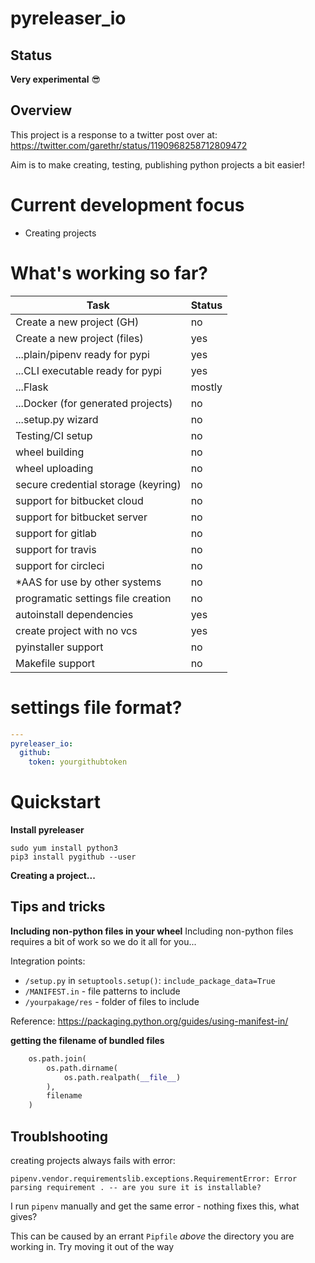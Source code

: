 # pyreleaser_io

## Status
**Very experimental** 😎

## Overview
This project is a response to a twitter post over at: 
https://twitter.com/garethr/status/1190968258712809472

Aim is to make creating, testing, publishing python projects a bit easier!

# Current development focus
* Creating projects

# What's working so far?

| Task                                | Status |
| ---                                 | ---    |
| Create a new project (GH)           | no     |
| Create a new project (files)        | yes    |
| ...plain/pipenv ready for pypi      | yes    |
| ...CLI executable ready for pypi    | yes    |
| ...Flask                            | mostly |
| ...Docker (for generated projects)  | no     |
| ...setup.py wizard                  | no     |
| Testing/CI setup                    | no     |
| wheel building                      | no     |                        
| wheel uploading                     | no     |
| secure credential storage (keyring) | no     |
| support for bitbucket cloud         | no     |
| support for bitbucket server        | no     |
| support for gitlab                  | no     |
| support for travis                  | no     |
| support for circleci                | no     |
| *AAS for use by other systems       | no     |
| programatic settings file creation  | no     |
| autoinstall dependencies            | yes    |
| create project with no vcs          | yes    |
| pyinstaller support                 | no     |
| Makefile support                    | no     |

# settings file format?

```yaml
---
pyreleaser_io:
  github:
    token: yourgithubtoken
```


# Quickstart

**Install pyreleaser**

```shell
sudo yum install python3
pip3 install pygithub --user
```


**Creating a project...**

## Tips and tricks

**Including non-python files in your wheel**
Including non-python files requires a bit of work so we do it all for you...

Integration points:
* `/setup.py` in `setuptools.setup()`: `include_package_data=True`
* `/MANIFEST.in` - file patterns to include
* `/yourpakage/res` - folder of files to include

Reference: https://packaging.python.org/guides/using-manifest-in/

**getting the filename of bundled files**
```python
    os.path.join(
        os.path.dirname(
            os.path.realpath(__file__)
        ),
        filename
    )
```



## Troublshooting
creating projects always fails with error:

```
pipenv.vendor.requirementslib.exceptions.RequirementError: Error parsing requirement . -- are you sure it is installable?
```

I run `pipenv` manually and get the same error - nothing fixes this, what
gives?

This can be caused by an errant `Pipfile` _above_ the directory you are
working in. Try moving it out of the way
